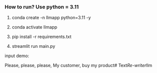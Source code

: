 ### How to run? Use python = 3.11

1. conda create -n llmapp python=3.11 -y

2. conda activate llmapp

3. pip install -r requirements.txt

4. streamlit run main.py



input demo:

Please, please, please, My customer, buy my product#   T e x t _ R e - w r i t e r _ l l m  
 